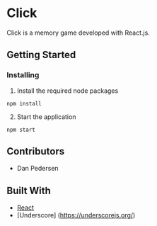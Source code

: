 # Click

Click is a memory game developed with React.js. 

## Getting Started

### Installing

1. Install the required node packages

```
npm install
```

2. Start the application

```
npm start
```

## Contributors

* Dan Pedersen

## Built With

* [React](http://reactjs.org)
* [Underscore] (https://underscorejs.org/)